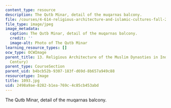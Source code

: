 ```yaml
---
content_type: resource
description: The Qutb Minar, detail of the muqarnas balcony.
file: /courses/4-614-religious-architecture-and-islamic-cultures-fall-2002/2498a9ae8282b1ea769c4c85cb453abd_1093.jpg
file_type: image/jpeg
image_metadata:
  caption: The Qutb Minar, detail of the muqarnas balcony.
  credit: ''
  image-alt: Photo of The Qutb Minar
learning_resource_types: []
ocw_type: OCWImage
parent_title: 13. Religious Architecture of the Muslim Dynasties in India (12th-15th
  Century)
parent_type: CourseSection
parent_uid: b4bcb52b-9307-183f-d69d-8b657a949c88
resourcetype: Image
title: 1093.jpg
uid: 2498a9ae-8282-b1ea-769c-4c85cb453abd
---
```

The Qutb Minar, detail of the muqarnas balcony.

